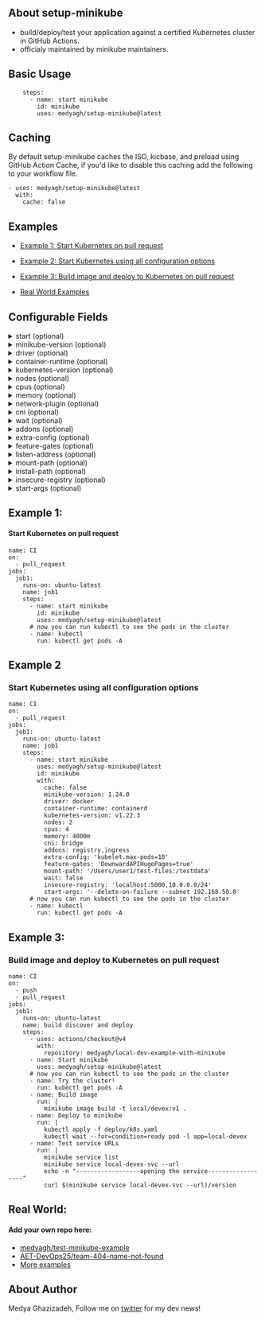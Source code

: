 
## About setup-minikube
- build/deploy/test your application against a certified Kubernetes cluster in GitHub Actions.
- officialy maintained by minikube maintainers.

## Basic Usage
```
    steps:
      - name: start minikube
        id: minikube
        uses: medyagh/setup-minikube@latest

```

## Caching

By default setup-minikube caches the ISO, kicbase, and preload using GitHub Action Cache, if you'd like to disable this caching add the following to your workflow file.
```
- uses: medyagh/setup-minikube@latest
  with:
    cache: false
```

## Examples
- [Example 1: Start Kubernetes on pull request](https://github.com/medyagh/setup-minikube#example-1)

- [Example 2: Start Kubernetes using all configuration options](https://github.com/medyagh/setup-minikube#example-2)

- [Example 3: Build image and deploy to Kubernetes on pull request](https://github.com/medyagh/setup-minikube#example-3)
- [Real World Examples](https://github.com/medyagh/setup-minikube#Real-World)



## Configurable Fields

<details>
  <summary>start (optional)</summary>
  <pre>
    - default: true
    - options:
      - true
      - false
  </pre>
</details>

<details>
  <summary>minikube-version (optional)</summary>
  <pre>
    - default: latest
    - options:
      - version in format of 'X.X.X'
      - 'latest' for the latest stable release
      - 'HEAD' for the latest development build
    - example: 1.24.0
  </pre>
</details>

<details>
  <summary>driver (optional)</summary>
  <pre>
    - default: '' (minikube will auto-select)
    - options:
      - docker
      - none (baremetal)
      - virtualbox (available on macOS free agents)
      - also possible if installed on self-hosted agent: podman, parallels, vmwarefusion, hyperkit, vmware, ssh
  </pre>
</details>

<details>
  <summary>container-runtime (optional)</summary>
  <pre>
    - default: docker
    - options:
      - docker
      - containerd
      - cri-o
  </pre>
</details>

<details>
  <summary>kubernetes-version (optional)</summary>
  <pre>
    - default: stable
    - options:
      - 'stable' for the latest stable Kubernetes version
      - 'latest' for the Newest Kubernetes version
      - 'vX.X.X'
    - example: v1.23.1
  </pre>
</details>

<details>
  <summary>nodes (optional)</summary>
  <pre>
    - default: '' (minikube will auto-set)
    - options:
      - '<number>'
    - example: 4
  </pre>
</details>

<details>
  <summary>cpus (optional)</summary>
  <pre>
    - default: '' (minikube will auto-set)
    - options:
      - '<number>'
      - 'max' to use the maximum available CPUs
    - example: 4
  </pre>
</details>

<details>
  <summary>memory (optional)</summary>
  <pre>
    - default: '' (minikube will auto-set)
    - options:
      - '<number><unit>' where unit = b, k, m or g
      - 'max' to use the maximum available memory
    - example: 4000m
  </pre>
</details>

<details>
  <summary>network-plugin (optional)</summary>
  <pre>
    - default: auto
    - options:
      - cni
  </pre>
</details>

<details>
  <summary>cni (optional)</summary>
  <pre>
    - default: '' (auto)
    - options:
      - bridge
      - calico
      - cilium
      - flannel
      - kindnet
      - (path to a CNI manifest)
  </pre>
</details>

<details>
  <summary>wait (optional)</summary>
  <pre>
    - default: all
    - options:
      - comma separated list of Kubernetes components (e.g. apiserver,system_pods,default_sa,apps_running,node_ready,kubelet)
      - all
      - none
      - true
      - false
  </pre>
</details>

<details>
  <summary>addons (optional)</summary>
  <pre>
    - default: ''
    - options:
      - ambassador
      - auto-pause
      - csi-hostpath-driver
      - dashboard
      - default-storageclass
      - efk
      - freshpod
      - gcp-auth
      - gvisor
      - headlamp
      - helm-tiller
      - inaccel
      - ingress
      - ingress-dns
      - istio
      - istio-provisioner
      - kong
      - kubevirt
      - logviewer
      - metallb
      - metrics-server
      - nvidia-driver-installer
      - nvidia-gpu-device-plugin
      - olm
      - pod-security-policy
      - portainer
      - registry
      - registry-aliases
      - registry-creds
      - storage-provisioner
      - storage-provisioner-gluster
      - volumesnapshots
      - (minikube addons list)
    - example: ingress,registry
  </pre>
</details>

<details>
  <summary>extra-config (optional)</summary>
  <pre>
    - default: ''
    - value: Any extra config fields (see [docs](https://minikube.sigs.k8s.io/docs/handbook/config/#kubernetes-configuration))
  </pre>
</details>

<details>
  <summary>feature-gates (optional)</summary>
  <pre>
    - default: ''
    - value: Enable feature gates in API service (see [docs](https://minikube.sigs.k8s.io/docs/handbook/config/#enabling-feature-gates))
  </pre>
</details>

<details>
  <summary>listen-address (optional)</summary>
  <pre>
    - default: ''
    - value: IP Address to use to expose ports (docker and podman driver only)
  </pre>
</details>

<details>
  <summary>mount-path (optional)</summary>
  <pre>
    - default: ''
    - value: Mount the source directory from your host into the target directory inside the cluster (format: <source directory>:<target directory>)
  </pre>
</details>

<details>
  <summary>install-path (optional)</summary>
  <pre>
    - default: ''
    - value: Path where the executables (minikube) will get installed. Useful when having multiple self-hosted runners on one machine.
  </pre>
</details>

<details>
  <summary>insecure-registry (optional)</summary>
  <pre>
    - default: ''
    - value: Any container registry address which is insecure
    - example: localhost:5000,10.0.0.0/24
  </pre>
</details>

<details>
  <summary>start-args (optional)</summary>
  <pre>
    - default: ''
    - value: Any flags you would regularly pass into minikube via CLI
    - example: --delete-on-failure --subnet 192.168.50.0
  </pre>
</details>

## Example 1: 
#### Start Kubernetes on pull request

```
name: CI
on:
  - pull_request
jobs:
  job1:
    runs-on: ubuntu-latest
    name: job1
    steps:
      - name: start minikube
        id: minikube
        uses: medyagh/setup-minikube@latest
      # now you can run kubectl to see the pods in the cluster
      - name: kubectl
        run: kubectl get pods -A
```

## Example 2
### Start Kubernetes using all configuration options

```
name: CI
on:
  - pull_request
jobs:
  job1:
    runs-on: ubuntu-latest
    name: job1
    steps:
      - name: start minikube
        uses: medyagh/setup-minikube@latest
        id: minikube
        with:
          cache: false
          minikube-version: 1.24.0
          driver: docker
          container-runtime: containerd
          kubernetes-version: v1.22.3
          nodes: 2
          cpus: 4
          memory: 4000m
          cni: bridge
          addons: registry,ingress
          extra-config: 'kubelet.max-pods=10'
          feature-gates: 'DownwardAPIHugePages=true'
          mount-path: '/Users/user1/test-files:/testdata'
          wait: false
          insecure-registry: 'localhost:5000,10.0.0.0/24'
          start-args: '--delete-on-failure --subnet 192.168.50.0'
      # now you can run kubectl to see the pods in the cluster
      - name: kubectl
        run: kubectl get pods -A
```

## Example 3:
### Build image and deploy to Kubernetes on pull request
```
name: CI
on:
  - push
  - pull_request
jobs:
  job1:
    runs-on: ubuntu-latest
    name: build discover and deploy
    steps:
      - uses: actions/checkout@v4
        with:
          repository: medyagh/local-dev-example-with-minikube
      - name: Start minikube
        uses: medyagh/setup-minikube@latest
      # now you can run kubectl to see the pods in the cluster
      - name: Try the cluster!
        run: kubectl get pods -A
      - name: Build image
        run: |
          minikube image build -t local/devex:v1 .
      - name: Deploy to minikube
        run: |
          kubectl apply -f deploy/k8s.yaml
          kubectl wait --for=condition=ready pod -l app=local-devex
      - name: Test service URLs
        run: |
          minikube service list
          minikube service local-devex-svc --url
          echo -n "------------------opening the service------------------"
          curl $(minikube service local-devex-svc --url)/version
```
## Real World: 
#### Add your own repo here:
- [medyagh/test-minikube-example](https://github.com/medyagh/test-minikube-example)
- [AET-DevOps25/team-404-name-not-found](https://github.com/AET-DevOps25/team-404-name-not-found)
- [More examples](https://github.com/medyagh/setup-minikube/tree/master/examples)

## About Author

Medya Ghazizadeh, Follow me on [twitter](https://twitter.com/medya_dev) for my dev news!
